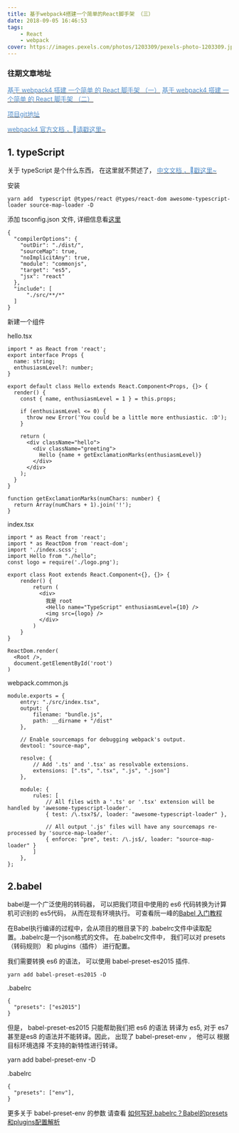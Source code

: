 ```yaml
---
title: 基于webpack4搭建一个简单的React脚手架 （三）
date: 2018-09-05 16:46:53
tags:
    - React
    - webpack
cover: https://images.pexels.com/photos/1203309/pexels-photo-1203309.jpeg?auto=compress&cs=tinysrgb&dpr=2&h=750&w=1260
---
```



### 往期文章地址
  [<font color=#518dca>基于 webpack4 搭建 一个简单 的 React 脚手架 （一）</font>][1]
  [<font color=#518dca>基于 webpack4 搭建 一个简单 的 React 脚手架 （二）</font>][2]

  [<font color=#518dca>项目git地址</font>][0]

  [<font color=#518dca>webpack4 官方文档 ，请戳这里~</font>][3]


## 1. typeScript

  关于 typeScript 是个什么东西， 在这里就不赘述了， [<font color=#518dca>中文文档 ，戳这里~</font>][4]
 
  安装
    
    yarn add  typescript @types/react @types/react-dom awesome-typescript-loader source-map-loader -D

  添加 tsconfig.json 文件, 详细信息看[这里][5]
```
{
  "compilerOptions": {
    "outDir": "./dist/",
    "sourceMap": true,
    "noImplicitAny": true,
    "module": "commonjs",
    "target": "es5",
    "jsx": "react"
  },
  "include": [
      "./src/**/*"
  ]
}

```

  新建一个组件

  hello.tsx

```
import * as React from 'react';
export interface Props {
  name: string;
  enthusiasmLevel?: number;
}

export default class Hello extends React.Component<Props, {}> {
  render() {
    const { name, enthusiasmLevel = 1 } = this.props;

    if (enthusiasmLevel <= 0) {
      throw new Error('You could be a little more enthusiastic. :D');
    }

    return (
      <div className="hello">
        <div className="greeting">
          Hello {name + getExclamationMarks(enthusiasmLevel)}
        </div>
      </div>
    );
  }
}

function getExclamationMarks(numChars: number) {
  return Array(numChars + 1).join('!');
}
```


index.tsx

```
import * as React from 'react';
import * as ReactDom from 'react-dom';
import './index.scss';
import Hello from "./hello";
const logo = require('./logo.png');

export class Root extends React.Component<{}, {}> {
    render() {
        return (
          <div>
            我是 root
            <Hello name="TypeScript" enthusiasmLevel={10} />
            <img src={logo} />
          </div>
        )
    }
}

ReactDom.render(
  <Root />,
  document.getElementById('root')
)
```


webpack.common.js

```
module.exports = {
    entry: "./src/index.tsx",
    output: {
        filename: "bundle.js",
        path: __dirname + "/dist"
    },

    // Enable sourcemaps for debugging webpack's output.
    devtool: "source-map",

    resolve: {
        // Add '.ts' and '.tsx' as resolvable extensions.
        extensions: [".ts", ".tsx", ".js", ".json"]
    },

    module: {
        rules: [
            // All files with a '.ts' or '.tsx' extension will be handled by 'awesome-typescript-loader'.
            { test: /\.tsx?$/, loader: "awesome-typescript-loader" },

            // All output '.js' files will have any sourcemaps re-processed by 'source-map-loader'.
            { enforce: "pre", test: /\.js$/, loader: "source-map-loader" }
        ]
    },
};
```


## 2.babel

babel是一个广泛使用的转码器， 可以把我们项目中使用的 es6 代码转换为计算机可识别的 es5代码， 从而在现有环境执行。    可查看阮一峰的[Babel 入门教程][6]

在Babel执行编译的过程中，会从项目的根目录下的 .babelrc文件中读取配置。.babelrc是一个json格式的文件。
在.babelrc文件中， 我们可以对 presets（转码规则） 和 plugins（插件） 进行配置。

我们需要转换 es6 的语法， 可以使用 babel-preset-es2015 插件.

    yarn add babel-preset-es2015 -D

.babelrc
```
{
  "presets": ["es2015"] 
}
```

但是， babel-preset-es2015 只能帮助我们把 es6 的语法 转译为 es5, 对于 es7甚至是es8 的语法并不能转译。因此， 出现了 babel-preset-env ， 他可以 根据 目标环境选择 不支持的新特性进行转译。

  yarn add babel-preset-env -D

.babelrc
```
{
  "presets": ["env"],
}
```

更多关于 babel-preset-env 的参数 请查看 [如何写好.babelrc？Babel的presets和plugins配置解析][7]


  [0]: https://github.com/LucineXL/webpackAndReact
  [1]: https://lucinexl.github.io/2018/08/21/webpack-react/
  [2]: https://lucinexl.github.io/2018/08/27/webpack-react2/
  [3]: https://www.webpackjs.com/concepts/
  [4]: https://www.tslang.cn/
  [5]: https://www.tslang.cn/docs/handbook/tsconfig-json.html
  [6]: http://www.ruanyifeng.com/blog/2016/01/babel.html
  [7]: https://excaliburhan.com/post/babel-preset-and-plugins.html
